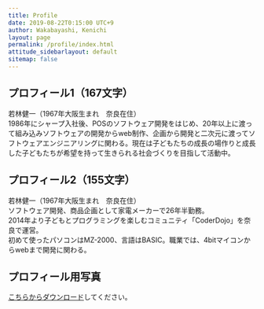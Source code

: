 ```yaml
---
title: Profile
date: 2019-08-22T0:15:00 UTC+9
author: Wakabayashi, Kenichi
layout: page
permalink: /profile/index.html
attitude_sidebarlayout: default
sitemap: false
---
```

## プロフィール1（167文字）
若林健一（1967年大阪生まれ　奈良在住）  
1986年にシャープ入社後、POSのソフトウェア開発をはじめ、20年以上に渡って組み込みソフトウェアの開発からweb制作、企画から開発と二次元に渡ってソフトウェアエンジニアリングに関わる。現在は子どもたちの成長の場作りと成長した子どもたちが希望を持って生きられる社会づくりを目指して活動中。

## プロフィール2（155文字）
若林健一（1967年大阪生まれ　奈良在住）  
ソフトウェア開発、商品企画として家電メーカーで26年半勤務。  
2014年より子どもとプログラミングを楽しむコミュニティ「CoderDojo」を奈良で運営。  
初めて使ったパソコンはMZ-2000、言語はBASIC。職業では、4bitマイコンからwebまで開発に関わる。

## プロフィール用写真
[こちらからダウンロード](https://photos.app.goo.gl/hNbi7zXaTWN4nTLy6)してください。



